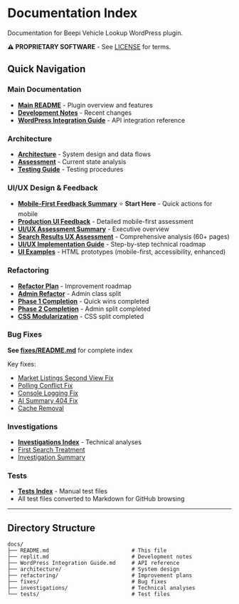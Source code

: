 # Documentation Index

Documentation for Beepi Vehicle Lookup WordPress plugin.

**⚠️ PROPRIETARY SOFTWARE** - See [LICENSE](../LICENSE) for terms.

## Quick Navigation

### Main Documentation
- **[Main README](../README.md)** - Plugin overview and features
- **[Development Notes](./replit.md)** - Recent changes
- **[WordPress Integration Guide](./WordPress%20Integration%20Guide.md)** - API integration reference

### Architecture
- **[Architecture](./architecture/ARCHITECTURE.md)** - System design and data flows
- **[Assessment](./architecture/ASSESSMENT.md)** - Current state analysis
- **[Testing Guide](./architecture/TESTING_GUIDE.md)** - Testing procedures

### UI/UX Design & Feedback
- **[Mobile-First Feedback Summary](./architecture/MOBILE_FIRST_FEEDBACK_SUMMARY.md)** ⭐ **Start Here** - Quick actions for mobile
- **[Production UI Feedback](./architecture/PRODUCTION_UI_FEEDBACK.md)** - Detailed mobile-first assessment
- **[UI/UX Assessment Summary](./architecture/UI_UX_ASSESSMENT_SUMMARY.md)** - Executive overview
- **[Search Results UX Assessment](./architecture/SEARCH_RESULTS_UX_ASSESSMENT.md)** - Comprehensive analysis (60+ pages)
- **[UI/UX Implementation Guide](./architecture/UI_UX_IMPLEMENTATION_GUIDE.md)** - Step-by-step technical roadmap
- **[UI Examples](./tests/ui-examples/)** - HTML prototypes (mobile-first, accessibility, enhanced)

### Refactoring
- **[Refactor Plan](./refactoring/REFACTOR_PLAN.md)** - Improvement roadmap
- **[Admin Refactor](./refactoring/ADMIN_REFACTOR_PLAN.md)** - Admin class split
- **[Phase 1 Completion](./refactoring/PHASE_1_COMPLETION.md)** - Quick wins completed
- **[Phase 2 Completion](./refactoring/PHASE_2_COMPLETION.md)** - Admin split completed
- **[CSS Modularization](./refactoring/CSS_MODULARIZATION_SUMMARY.md)** - CSS split completed

### Bug Fixes
**See [fixes/README.md](./fixes/README.md)** for complete index

Key fixes:
- [Market Listings Second View Fix](./fixes/MARKET_LISTINGS_SECOND_VIEW_FIX.md)
- [Polling Conflict Fix](./fixes/POLLING_CONFLICT_FIX.md)
- [Console Logging Fix](./fixes/CONSOLE_LOGGING_FIX.md)
- [AI Summary 404 Fix](./fixes/ai-summary-404-fix.md)
- [Cache Removal](./fixes/CACHE_REMOVAL_SUMMARY.md)

### Investigations
- **[Investigations Index](./investigations/README.md)** - Technical analyses
- [First Search Treatment](./investigations/FIRST_SEARCH_TREATMENT_INVESTIGATION.md)
- [Investigation Summary](./investigations/INVESTIGATION_SUMMARY.md)

### Tests
- **[Tests Index](./tests/README.md)** - Manual test files
- All test files converted to Markdown for GitHub browsing

---

## Directory Structure

```
docs/
├── README.md                          # This file
├── replit.md                          # Development notes
├── WordPress Integration Guide.md     # API reference
├── architecture/                      # System design
├── refactoring/                       # Improvement plans
├── fixes/                             # Bug fixes
├── investigations/                    # Technical analyses
└── tests/                             # Test files
```
